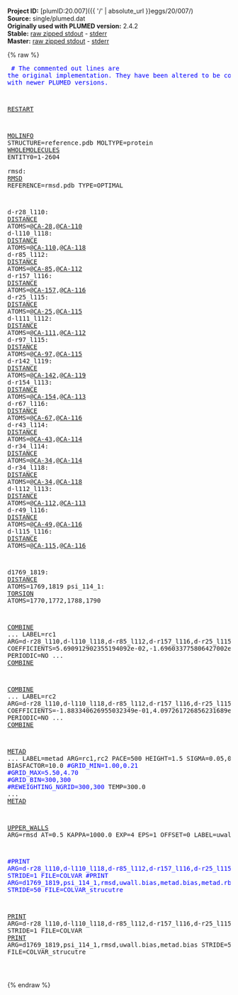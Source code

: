 **Project ID:** [plumID:20.007]({{ '/' | absolute_url }}eggs/20/007/)  
**Source:** single/plumed.dat  
**Originally used with PLUMED version:** 2.4.2  
**Stable:** [raw zipped stdout](plumed.dat.plumed.stdout.txt.zip) - [stderr](plumed.dat.plumed.stderr)  
**Master:** [raw zipped stdout](plumed.dat.plumed_master.stdout.txt.zip) - [stderr](plumed.dat.plumed_master.stderr)  

{% raw %}<pre>
<span style="color:blue"># The commented out lines are the original implementation. They have been altered to be compatible with newer PLUMED versions.</span>

<a href="https://plumed.github.io/doc-master/user-doc/html/_r_e_s_t_a_r_t.html">RESTART</a>

<a href="https://plumed.github.io/doc-master/user-doc/html/_m_o_l_i_n_f_o.html">MOLINFO</a> STRUCTURE=reference.pdb MOLTYPE=protein
<a href="https://plumed.github.io/doc-master/user-doc/html/_w_h_o_l_e_m_o_l_e_c_u_l_e_s.html">WHOLEMOLECULES</a> ENTITY0=1-2604  
rmsd: <a href="https://plumed.github.io/doc-master/user-doc/html/_r_m_s_d.html">RMSD</a> REFERENCE=rmsd.pdb TYPE=OPTIMAL

d-r28_l110: <a href="https://plumed.github.io/doc-master/user-doc/html/_d_i_s_t_a_n_c_e.html">DISTANCE</a> ATOMS=@<a href="https://plumed.github.io/doc-master/user-doc/html/_m_o_l_i_n_f_o.html">CA-28</a>,@<a href="https://plumed.github.io/doc-master/user-doc/html/_m_o_l_i_n_f_o.html">CA-110</a>
d-l110_l118: <a href="https://plumed.github.io/doc-master/user-doc/html/_d_i_s_t_a_n_c_e.html">DISTANCE</a> ATOMS=@<a href="https://plumed.github.io/doc-master/user-doc/html/_m_o_l_i_n_f_o.html">CA-110</a>,@<a href="https://plumed.github.io/doc-master/user-doc/html/_m_o_l_i_n_f_o.html">CA-118</a>
d-r85_l112: <a href="https://plumed.github.io/doc-master/user-doc/html/_d_i_s_t_a_n_c_e.html">DISTANCE</a> ATOMS=@<a href="https://plumed.github.io/doc-master/user-doc/html/_m_o_l_i_n_f_o.html">CA-85</a>,@<a href="https://plumed.github.io/doc-master/user-doc/html/_m_o_l_i_n_f_o.html">CA-112</a>
d-r157_l116: <a href="https://plumed.github.io/doc-master/user-doc/html/_d_i_s_t_a_n_c_e.html">DISTANCE</a> ATOMS=@<a href="https://plumed.github.io/doc-master/user-doc/html/_m_o_l_i_n_f_o.html">CA-157</a>,@<a href="https://plumed.github.io/doc-master/user-doc/html/_m_o_l_i_n_f_o.html">CA-116</a>
d-r25_l115: <a href="https://plumed.github.io/doc-master/user-doc/html/_d_i_s_t_a_n_c_e.html">DISTANCE</a> ATOMS=@<a href="https://plumed.github.io/doc-master/user-doc/html/_m_o_l_i_n_f_o.html">CA-25</a>,@<a href="https://plumed.github.io/doc-master/user-doc/html/_m_o_l_i_n_f_o.html">CA-115</a>
d-l111_l112: <a href="https://plumed.github.io/doc-master/user-doc/html/_d_i_s_t_a_n_c_e.html">DISTANCE</a> ATOMS=@<a href="https://plumed.github.io/doc-master/user-doc/html/_m_o_l_i_n_f_o.html">CA-111</a>,@<a href="https://plumed.github.io/doc-master/user-doc/html/_m_o_l_i_n_f_o.html">CA-112</a>
d-r97_l115: <a href="https://plumed.github.io/doc-master/user-doc/html/_d_i_s_t_a_n_c_e.html">DISTANCE</a> ATOMS=@<a href="https://plumed.github.io/doc-master/user-doc/html/_m_o_l_i_n_f_o.html">CA-97</a>,@<a href="https://plumed.github.io/doc-master/user-doc/html/_m_o_l_i_n_f_o.html">CA-115</a>
d-r142_l119: <a href="https://plumed.github.io/doc-master/user-doc/html/_d_i_s_t_a_n_c_e.html">DISTANCE</a> ATOMS=@<a href="https://plumed.github.io/doc-master/user-doc/html/_m_o_l_i_n_f_o.html">CA-142</a>,@<a href="https://plumed.github.io/doc-master/user-doc/html/_m_o_l_i_n_f_o.html">CA-119</a>
d-r154_l113: <a href="https://plumed.github.io/doc-master/user-doc/html/_d_i_s_t_a_n_c_e.html">DISTANCE</a> ATOMS=@<a href="https://plumed.github.io/doc-master/user-doc/html/_m_o_l_i_n_f_o.html">CA-154</a>,@<a href="https://plumed.github.io/doc-master/user-doc/html/_m_o_l_i_n_f_o.html">CA-113</a>
d-r67_l116: <a href="https://plumed.github.io/doc-master/user-doc/html/_d_i_s_t_a_n_c_e.html">DISTANCE</a> ATOMS=@<a href="https://plumed.github.io/doc-master/user-doc/html/_m_o_l_i_n_f_o.html">CA-67</a>,@<a href="https://plumed.github.io/doc-master/user-doc/html/_m_o_l_i_n_f_o.html">CA-116</a>
d-r43_l114: <a href="https://plumed.github.io/doc-master/user-doc/html/_d_i_s_t_a_n_c_e.html">DISTANCE</a> ATOMS=@<a href="https://plumed.github.io/doc-master/user-doc/html/_m_o_l_i_n_f_o.html">CA-43</a>,@<a href="https://plumed.github.io/doc-master/user-doc/html/_m_o_l_i_n_f_o.html">CA-114</a>
d-r34_l114: <a href="https://plumed.github.io/doc-master/user-doc/html/_d_i_s_t_a_n_c_e.html">DISTANCE</a> ATOMS=@<a href="https://plumed.github.io/doc-master/user-doc/html/_m_o_l_i_n_f_o.html">CA-34</a>,@<a href="https://plumed.github.io/doc-master/user-doc/html/_m_o_l_i_n_f_o.html">CA-114</a>
d-r34_l118: <a href="https://plumed.github.io/doc-master/user-doc/html/_d_i_s_t_a_n_c_e.html">DISTANCE</a> ATOMS=@<a href="https://plumed.github.io/doc-master/user-doc/html/_m_o_l_i_n_f_o.html">CA-34</a>,@<a href="https://plumed.github.io/doc-master/user-doc/html/_m_o_l_i_n_f_o.html">CA-118</a>
d-l112_l113: <a href="https://plumed.github.io/doc-master/user-doc/html/_d_i_s_t_a_n_c_e.html">DISTANCE</a> ATOMS=@<a href="https://plumed.github.io/doc-master/user-doc/html/_m_o_l_i_n_f_o.html">CA-112</a>,@<a href="https://plumed.github.io/doc-master/user-doc/html/_m_o_l_i_n_f_o.html">CA-113</a>
d-r49_l116: <a href="https://plumed.github.io/doc-master/user-doc/html/_d_i_s_t_a_n_c_e.html">DISTANCE</a> ATOMS=@<a href="https://plumed.github.io/doc-master/user-doc/html/_m_o_l_i_n_f_o.html">CA-49</a>,@<a href="https://plumed.github.io/doc-master/user-doc/html/_m_o_l_i_n_f_o.html">CA-116</a>
d-l115_l116: <a href="https://plumed.github.io/doc-master/user-doc/html/_d_i_s_t_a_n_c_e.html">DISTANCE</a> ATOMS=@<a href="https://plumed.github.io/doc-master/user-doc/html/_m_o_l_i_n_f_o.html">CA-115</a>,@<a href="https://plumed.github.io/doc-master/user-doc/html/_m_o_l_i_n_f_o.html">CA-116</a>

d1769_1819: <a href="https://plumed.github.io/doc-master/user-doc/html/_d_i_s_t_a_n_c_e.html">DISTANCE</a> ATOMS=1769,1819
psi_114_1: <a href="https://plumed.github.io/doc-master/user-doc/html/_t_o_r_s_i_o_n.html">TORSION</a> ATOMS=1770,1772,1788,1790


<a href="https://plumed.github.io/doc-master/user-doc/html/_c_o_m_b_i_n_e.html">COMBINE</a> ...
LABEL=rc1 ARG=d-r28_l110,d-l110_l118,d-r85_l112,d-r157_l116,d-r25_l115,d-l111_l112,d-r97_l115,d-r142_l119,d-r154_l113,d-r67_l116,d-r43_l114,d-r34_l114,d-r34_l118,d-l112_l113,d-r49_l116,d-l115_l116
COEFFICIENTS=5.690912902355194092e-02,-1.696033775806427002e-01,-1.088943518698215485e-02,-3.811309486627578735e-02,-3.845035657286643982e-02,-3.398763835430145264e-01,6.818664073944091797e-01,1.402324438095092773e-01,5.613043904304504395e-02,1.617383360862731934e-01,8.190712332725524902e-02,-2.790833413600921631e-01,4.563379585742950439e-01,1.509449779987335205e-01,4.242382943630218506e-02,-1.344945281744003296e-01 PERIODIC=NO
... <a href="https://plumed.github.io/doc-master/user-doc/html/_c_o_m_b_i_n_e.html">COMBINE</a>



<a href="https://plumed.github.io/doc-master/user-doc/html/_c_o_m_b_i_n_e.html">COMBINE</a> ...
LABEL=rc2 ARG=d-r28_l110,d-l110_l118,d-r85_l112,d-r157_l116,d-r25_l115,d-l111_l112,d-r97_l115,d-r142_l119,d-r154_l113,d-r67_l116,d-r43_l114,d-r34_l114,d-r34_l118,d-l112_l113,d-r49_l116,d-l115_l116
COEFFICIENTS=-1.883340626955032349e-01,4.097261726856231689e-01,1.357467919588088989e-01,4.463798403739929199e-01,-1.859887838363647461e-01,2.378992550075054169e-02,-3.209500312805175781e-01,4.577260613441467285e-01,1.797014027833938599e-01,3.510920107364654541e-01,-1.946701705455780029e-01,-2.567137824371457100e-03,1.762732118368148804e-01,-7.985947653651237488e-03,-7.434802502393722534e-02,-3.417430073022842407e-02 PERIODIC=NO
... <a href="https://plumed.github.io/doc-master/user-doc/html/_c_o_m_b_i_n_e.html">COMBINE</a>


<a href="https://plumed.github.io/doc-master/user-doc/html/_m_e_t_a_d.html">METAD</a> ...
LABEL=metad
ARG=rc1,rc2
PACE=500
HEIGHT=1.5
SIGMA=0.05,0.05
BIASFACTOR=10.0
<span style="color:blue">#GRID_MIN=1.00,0.21</span>
<span style="color:blue">#GRID_MAX=5.50,4.70</span>
<span style="color:blue">#GRID_BIN=300,300</span>
<span style="color:blue">#REWEIGHTING_NGRID=300,300</span>
TEMP=300.0
... <a href="https://plumed.github.io/doc-master/user-doc/html/_m_e_t_a_d.html">METAD</a>


<a href="https://plumed.github.io/doc-master/user-doc/html/_u_p_p_e_r__w_a_l_l_s.html">UPPER_WALLS</a> ARG=rmsd AT=0.5 KAPPA=1000.0 EXP=4 EPS=1 OFFSET=0 LABEL=uwall


<span style="color:blue">#PRINT ARG=d-r28_l110,d-l110_l118,d-r85_l112,d-r157_l116,d-r25_l115,d-l111_l112,d-r97_l115,d-r142_l119,d-r154_l113,d-r67_l116,d-r43_l114,d-r34_l114,d-r34_l118,d-l112_l113,d-r49_l116,d-l115_l116,rc1,rc2,uwall.bias,metad.bias,metad.rbias STRIDE=1 FILE=COLVAR</span>
<span style="color:blue">#PRINT ARG=d1769_1819,psi_114_1,rmsd,uwall.bias,metad.bias,metad.rbias STRIDE=50 FILE=COLVAR_strucutre</span>

<a href="https://plumed.github.io/doc-master/user-doc/html/_p_r_i_n_t.html">PRINT</a> ARG=d-r28_l110,d-l110_l118,d-r85_l112,d-r157_l116,d-r25_l115,d-l111_l112,d-r97_l115,d-r142_l119,d-r154_l113,d-r67_l116,d-r43_l114,d-r34_l114,d-r34_l118,d-l112_l113,d-r49_l116,d-l115_l116,rc1,rc2,uwall.bias,metad.bias STRIDE=1 FILE=COLVAR
<a href="https://plumed.github.io/doc-master/user-doc/html/_p_r_i_n_t.html">PRINT</a> ARG=d1769_1819,psi_114_1,rmsd,uwall.bias,metad.bias STRIDE=50 FILE=COLVAR_strucutre


</pre>{% endraw %}
